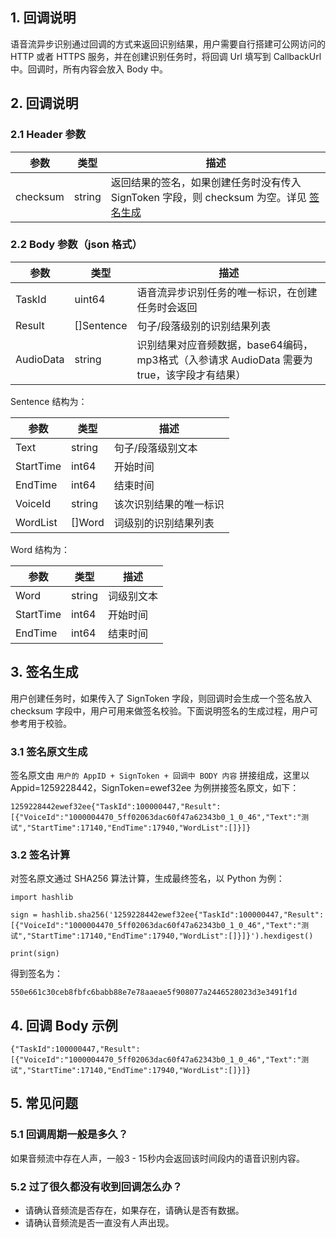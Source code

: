 ## 1. 回调说明
语音流异步识别通过回调的方式来返回识别结果，用户需要自行搭建可公网访问的 HTTP 或者 HTTPS 服务，并在创建识别任务时，将回调 Url 填写到 CallbackUrl 中。回调时，所有内容会放入 Body 中。

## 2. 回调说明
### 2.1 Header 参数

| 参数 | 类型 |  描述 |  
| --- | --- |--- |
| checksum | string | 返回结果的签名，如果创建任务时没有传入 SignToken 字段，则 checksum 为空。详见 [签名生成](#sign) |

### 2.2 Body 参数（json 格式）

| 参数 | 类型 |  描述 |  
| --- | --- |--- |
| TaskId | uint64 | 语音流异步识别任务的唯一标识，在创建任务时会返回 |
| Result | []Sentence | 句子/段落级别的识别结果列表 |
| AudioData	| string	| 识别结果对应音频数据，base64编码，mp3格式（入参请求 AudioData 需要为 true，该字段才有结果）| 

Sentence 结构为：

| 参数 | 类型 |  描述 |  
| --- | --- |--- |
| Text | string | 句子/段落级别文本 |
| StartTime | int64 | 开始时间 |
| EndTime | int64 | 结束时间 |
| VoiceId | string | 该次识别结果的唯一标识 |
| WordList | []Word | 词级别的识别结果列表 |

Word 结构为：

| 参数 | 类型 |  描述 |  
| --- | --- |--- |
| Word | string | 词级别文本 |
| StartTime | int64 | 开始时间 |
| EndTime | int64 | 结束时间 |

[](id:sign)
## 3. 签名生成
用户创建任务时，如果传入了 SignToken 字段，则回调时会生成一个签名放入 checksum 字段中，用户可用来做签名校验。下面说明签名的生成过程，用户可参考用于校验。

### 3.1 签名原文生成
签名原文由 `用户的 AppID + SignToken + 回调中 BODY 内容` 拼接组成，这里以 Appid=1259228442，SignToken=ewef32ee 为例拼接签名原文，如下：
```
1259228442ewef32ee{"TaskId":100000447,"Result":[{"VoiceId":"1000004470_5ff02063dac60f47a62343b0_1_0_46","Text":"测试","StartTime":17140,"EndTime":17940,"WordList":[]}]}
```

### 3.2 签名计算
对签名原文通过 SHA256 算法计算，生成最终签名，以 Python 为例：
```
import hashlib

sign = hashlib.sha256('1259228442ewef32ee{"TaskId":100000447,"Result":[{"VoiceId":"1000004470_5ff02063dac60f47a62343b0_1_0_46","Text":"测试","StartTime":17140,"EndTime":17940,"WordList":[]}]}').hexdigest()

print(sign)
```
得到签名为：
```
550e661c30ceb8fbfc6babb88e7e78aaeae5f908077a2446528023d3e3491f1d
```

## 4. 回调 Body 示例
```
{"TaskId":100000447,"Result":[{"VoiceId":"1000004470_5ff02063dac60f47a62343b0_1_0_46","Text":"测试","StartTime":17140,"EndTime":17940,"WordList":[]}]}
```

## 5. 常见问题
### 5.1 回调周期一般是多久？
如果音频流中存在人声，一般3 - 15秒内会返回该时间段内的语音识别内容。

### 5.2 过了很久都没有收到回调怎么办？
- 请确认音频流是否存在，如果存在，请确认是否有数据。
- 请确认音频流是否一直没有人声出现。
  
